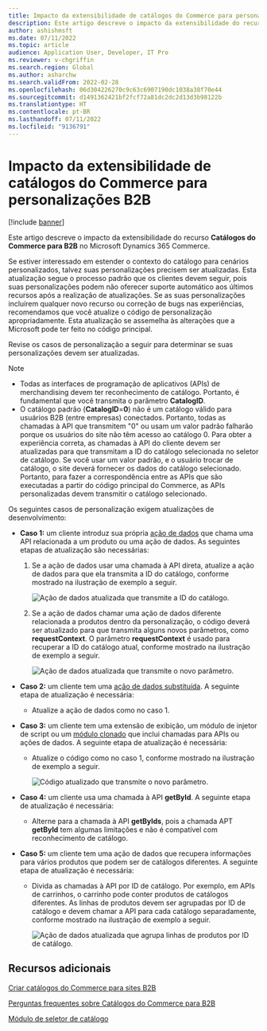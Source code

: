 ```yaml
---
title: Impacto da extensibilidade de catálogos do Commerce para personalizações B2B
description: Este artigo descreve o impacto da extensibilidade do recurso Catálogos do Commerce para B2B no Microsoft Dynamics 365 Commerce.
author: ashishmsft
ms.date: 07/11/2022
ms.topic: article
audience: Application User, Developer, IT Pro
ms.reviewer: v-chgriffin
ms.search.region: Global
ms.author: asharchw
ms.search.validFrom: 2022-02-28
ms.openlocfilehash: 06d304226270c9c63c6907190dc1038a38f70e44
ms.sourcegitcommit: d1491362421bf2fcf72a81dc2dc2d13d3b98122b
ms.translationtype: HT
ms.contentlocale: pt-BR
ms.lasthandoff: 07/11/2022
ms.locfileid: "9136791"
---
```

# <a name="extensibility-impact-of-commerce-catalogs-for-b2b-customizations"></a>Impacto da extensibilidade de catálogos do Commerce para personalizações B2B

[!include [banner](includes/banner.md)]

Este artigo descreve o impacto da extensibilidade do recurso **Catálogos do Commerce para B2B** no Microsoft Dynamics 365 Commerce.

Se estiver interessado em estender o contexto do catálogo para cenários personalizados, talvez suas personalizações precisem ser atualizadas. Esta atualização segue o processo padrão que os clientes devem seguir, pois suas personalizações podem não oferecer suporte automático aos últimos recursos após a realização de atualizações. Se as suas personalizações incluírem qualquer novo recurso ou correção de bugs nas experiências, recomendamos que você atualize o código de personalização apropriadamente. Esta atualização se assemelha às alterações que a Microsoft pode ter feito no código principal.

Revise os casos de personalização a seguir para determinar se suas personalizações devem ser atualizadas.

> [!NOTE]
> - Todas as interfaces de programação de aplicativos (APIs) de merchandising devem ter reconhecimento de catálogo. Portanto, é fundamental que você transmita o parâmetro **CatalogID**.
> - O catálogo padrão (**CatalogID**=**0**) não é um catálogo válido para usuários B2B (entre empresas) conectados. Portanto, todas as chamadas à API que transmitem "0" ou usam um valor padrão falharão porque os usuários do site não têm acesso ao catálogo 0. Para obter a experiência correta, as chamadas à API do cliente devem ser atualizadas para que transmitam a ID do catálogo selecionada no seletor de catálogo. Se você usar um valor padrão, e o usuário trocar de catálogo, o site deverá fornecer os dados do catálogo selecionado. Portanto, para fazer a correspondência entre as APIs que são executadas a partir do código principal do Commerce, as APIs personalizadas devem transmitir o catálogo selecionado.

Os seguintes casos de personalização exigem atualizações de desenvolvimento:

- **Caso 1:** um cliente introduz sua própria [ação de dados](e-commerce-extensibility/data-actions.md) que chama uma API relacionada a um produto ou uma ação de dados. As seguintes etapas de atualização são necessárias:

    1. Se a ação de dados usar uma chamada à API direta, atualize a ação de dados para que ela transmita a ID do catálogo, conforme mostrado na ilustração de exemplo a seguir.

        ![Ação de dados atualizada que transmite a ID do catálogo.](./media/customization1_a.png)

    1. Se a ação de dados chamar uma ação de dados diferente relacionada a produtos dentro da personalização, o código deverá ser atualizado para que transmita alguns novos parâmetros, como **requestContext**. O parâmetro **requestContext** é usado para recuperar a ID do catálogo atual, conforme mostrado na ilustração de exemplo a seguir.

        ![Ação de dados atualizada que transmite o novo parâmetro.](./media/customization1_b.png)

- **Caso 2:** um cliente tem uma [ação de dados substituída](e-commerce-extensibility/data-action-overrides.md). A seguinte etapa de atualização é necessária:

    - Atualize a ação de dados como no caso 1.

- **Caso 3:** um cliente tem uma extensão de exibição, um módulo de injetor de script ou um [módulo clonado](e-commerce-extensibility/modules-overview.md#clone-a-module-library-module) que inclui chamadas para APIs ou ações de dados. A seguinte etapa de atualização é necessária:

    - Atualize o código como no caso 1, conforme mostrado na ilustração de exemplo a seguir.

       ![Código atualizado que transmite o novo parâmetro.](./media/customization3.png)

- **Caso 4:** um cliente usa uma chamada à API **getById**. A seguinte etapa de atualização é necessária:

    - Alterne para a chamada à API **getByIds**, pois a chamada APT **getById** tem algumas limitações e não é compatível com reconhecimento de catálogo.

- **Caso 5:** um cliente tem uma ação de dados que recupera informações para vários produtos que podem ser de catálogos diferentes. A seguinte etapa de atualização é necessária:

    - Divida as chamadas à API por ID de catálogo. Por exemplo, em APIs de carrinhos, o carrinho pode conter produtos de catálogos diferentes. As linhas de produtos devem ser agrupadas por ID de catálogo e devem chamar a API para cada catálogo separadamente, conforme mostrado na ilustração de exemplo a seguir.

        ![Ação de dados atualizada que agrupa linhas de produtos por ID de catálogo.](./media/customization5.png)

## <a name="additional-resources"></a>Recursos adicionais

[Criar catálogos do Commerce para sites B2B](catalogs-b2b-sites.md)

[Perguntas frequentes sobre Catálogos do Commerce para B2B](catalogs-b2b-sites-FAQ.md)

[Módulo de seletor de catálogo](catalog-picker.md)
